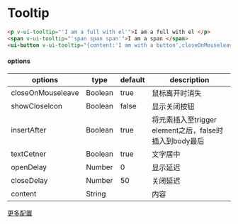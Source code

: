 # Tooltip

<tooltip-tooltip></tooltip-tooltip>


 ```html
<p v-ui-tooltip="'I am a full with el'">I am a full with el </p>
<span v-ui-tooltip="'span span span'">I am a span </span>
<ui-button v-ui-tooltip="{content:'I am with a button',closeOnMouseleave:false,showCloseIcon:true}">????????????</ui-button>
 ```


#### options
|options|type|default|description|
|--|--|--|--|
|closeOnMouseleave|Boolean|true|鼠标离开时消失|
|showCloseIcon|Boolean|false|显示关闭按钮|
|insertAfter|Boolean|true|将元素插入至trigger element之后，false时插入到body最后|
|textCetner|Boolean|true|文字居中|
|openDelay|Number|0|显示延迟|
|closeDelay|Number|50|关闭延迟|
|content|String||内容|

[更多配置](/common/popover.md)